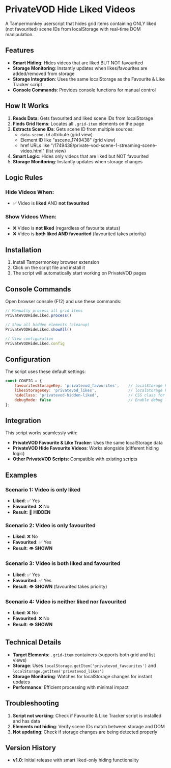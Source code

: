 # PrivateVOD Hide Liked Videos

A Tampermonkey userscript that hides grid items containing ONLY liked (not favourited) scene IDs from localStorage with real-time DOM manipulation.

## Features

- **Smart Hiding**: Hides videos that are liked BUT NOT favourited
- **Storage Monitoring**: Instantly updates when likes/favourites are added/removed from storage
- **Storage Integration**: Uses the same localStorage as the Favourite & Like Tracker script
- **Console Commands**: Provides console functions for manual control

## How It Works

1. **Reads Data**: Gets favourited and liked scene IDs from localStorage
2. **Finds Grid Items**: Locates all `.grid-item` elements on the page
3. **Extracts Scene IDs**: Gets scene ID from multiple sources:
   - `data-scene-id` attribute (grid view)
   - Element ID like "ascene_1749438" (grid view)
   - href URLs like "/1749438/private-vod-scene-1-streaming-scene-video.html" (list view)
4. **Smart Logic**: Hides only videos that are liked but NOT favourited
5. **Storage Monitoring**: Instantly updates when storage changes

## Logic Rules

### Hide Videos When:
- ✅ Video is **liked** AND **not favourited**

### Show Videos When:
- ❌ Video is **not liked** (regardless of favourite status)
- ❌ Video is **both liked AND favourited** (favourited takes priority)

## Installation

1. Install Tampermonkey browser extension
2. Click on the script file and install it
3. The script will automatically start working on PrivateVOD pages

## Console Commands

Open browser console (F12) and use these commands:

```javascript
// Manually process all grid items
PrivateVODHideLiked.process()

// Show all hidden elements (cleanup)
PrivateVODHideLiked.showAll()

// View configuration
PrivateVODHideLiked.config
```

## Configuration

The script uses these default settings:

```javascript
const CONFIG = {
    favouritesStorageKey: 'privatevod_favourites',    // localStorage key for favourites
    likesStorageKey: 'privatevod_likes',              // localStorage key for likes
    hideClass: 'privatevod-hidden-liked',             // CSS class for hidden elements
    debugMode: false                                  // Enable debug logging
};
```

## Integration

This script works seamlessly with:
- **PrivateVOD Favourite & Like Tracker**: Uses the same localStorage data
- **PrivateVOD Hide Favourite Videos**: Works alongside (different hiding logic)
- **Other PrivateVOD Scripts**: Compatible with existing scripts

## Examples

### Scenario 1: Video is only liked
- **Liked**: ✅ Yes
- **Favourited**: ❌ No
- **Result**: 🚫 **HIDDEN**

### Scenario 2: Video is only favourited
- **Liked**: ❌ No
- **Favourited**: ✅ Yes
- **Result**: 👁️ **SHOWN**

### Scenario 3: Video is both liked and favourited
- **Liked**: ✅ Yes
- **Favourited**: ✅ Yes
- **Result**: 👁️ **SHOWN** (favourited takes priority)

### Scenario 4: Video is neither liked nor favourited
- **Liked**: ❌ No
- **Favourited**: ❌ No
- **Result**: 👁️ **SHOWN**

## Technical Details

- **Target Elements**: `.grid-item` containers (supports both grid and list views)
- **Storage**: Uses `localStorage.getItem('privatevod_favourites')` and `localStorage.getItem('privatevod_likes')`
- **Storage Monitoring**: Watches for localStorage changes for instant updates
- **Performance**: Efficient processing with minimal impact

## Troubleshooting

1. **Script not working**: Check if Favourite & Like Tracker script is installed and has data
2. **Elements not hiding**: Verify scene IDs match between storage and DOM
3. **Not updating**: Check if storage changes are being detected properly

## Version History

- **v1.0**: Initial release with smart liked-only hiding functionality
